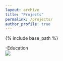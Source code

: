 ```yaml
---
layout: archive
title: "Projects"
permalink: /projects/
author_profile: true
---
```


{% include base_path %}

-Education
<br/><img src='/images/500x300.png'>

